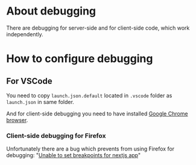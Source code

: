 # About debugging

There are debugging for server-side and for client-side code, which work independently.

# How to configure debugging

## For VSCode

You need to copy `launch.json.default` located in `.vscode` folder as `launch.json` in same folder.

And for client-side debugging you need to have installed [Google Chrome browser](https://www.google.com/chrome/).

### Client-side debugging for Firefox

Unfortunately there are a bug which prevents from using Firefox for debugging:
"[Unable to set breakpoints for nextjs app](https://github.com/firefox-devtools/vscode-firefox-debug/issues/208)"